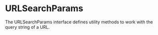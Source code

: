 # URLSearchParams
The URLSearchParams interface defines utility methods to work with the query string of a URL.
